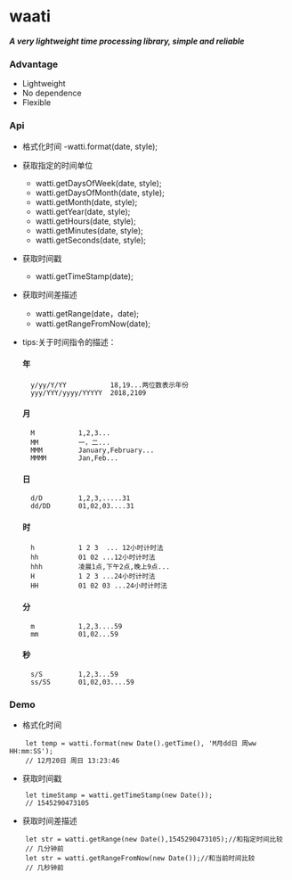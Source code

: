 
# waati
   
   ___A very lightweight time processing library, simple and reliable___
   
### Advantage 
   * Lightweight
   * No dependence
   * Flexible

### Api
   * 格式化时间
        -watti.format(date, style);
   * 获取指定的时间单位
        - watti.getDaysOfWeek(date, style);     
        - watti.getDaysOfMonth(date, style);     
        - watti.getMonth(date, style);     
        - watti.getYear(date, style);     
        - watti.getHours(date, style);     
        - watti.getMinutes(date, style);
        - watti.getSeconds(date, style);
             
   * 获取时间戳
        - watti.getTimeStamp(date);
        
   * 获取时间差描述
        - watti.getRange(date，date);           
        - watti.getRangeFromNow(date); 
         
   * tips:关于时间指令的描述： 
        #### 年
           y/yy/Y/YY           18,19...两位数表示年份
           yyy/YYY/yyyy/YYYYY  2018,2109
           
        #### 月
           M           1,2,3...
           MM          一，二...
           MMM         January,February...
           MMMM        Jan,Feb...
           
        #### 日
           d/D         1,2,3,.....31
           dd/DD       01,02,03....31
               
        #### 时
           h           1 2 3  ... 12小时计时法
           hh          01 02 ...12小时计时法
           hhh         凌晨1点,下午2点,晚上9点...
           H           1 2 3 ...24小时计时法
           HH          01 02 03 ...24小时计时法
           
        #### 分
           m           1,2,3....59
           mm          01,02...59
        #### 秒
           s/S         1,2,3...59
           ss/SS       01,02,03....59             

### Demo
    
   * 格式化时间
```$xslt
    let temp = watti.format(new Date().getTime(), 'M月dd日 周ww HH:mm:SS');
    // 12月20日 周日 13:23:46
```
   * 获取时间戳
```$xslt
    let timeStamp = watti.getTimeStamp(new Date());
    // 1545290473105
```   
   * 获取时间差描述
```$xslt
    let str = watti.getRange(new Date(),1545290473105);//和指定时间比较
    // 几分钟前
    let str = watti.getRangeFromNow(new Date());//和当前时间比较
    // 几秒钟前
```   

